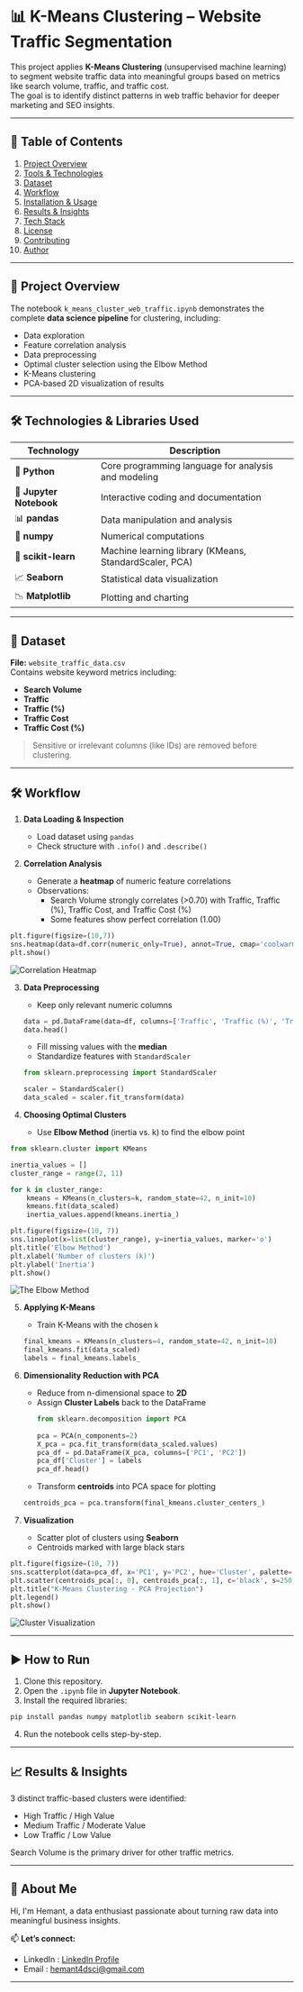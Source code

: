 # 📊 K-Means Clustering – Website Traffic Segmentation

This project applies **K-Means Clustering** (unsupervised machine learning) to segment website traffic data into meaningful groups based on metrics like search volume, traffic, and traffic cost.  
The goal is to identify distinct patterns in web traffic behavior for deeper marketing and SEO insights.

---

## 📑 Table of Contents
1. [Project Overview](#-project-overview)
2. [Tools & Technologies](#-tools--technologies)
3. [Dataset](#-dataset)
4. [Workflow](#-workflow)
5. [Installation & Usage](#-installation--usage)
6. [Results & Insights](#-results--insights)
7. [Tech Stack](#-tech-stack)
8. [License](#-license)
9. [Contributing](#-contributing)
10. [Author](#-author)

---

## 🚀 Project Overview

The notebook `k_means_cluster_web_traffic.ipynb` demonstrates the complete **data science pipeline** for clustering, including:
- Data exploration
- Feature correlation analysis
- Data preprocessing
- Optimal cluster selection using the Elbow Method
- K-Means clustering
- PCA-based 2D visualization of results

---

## 🛠 Technologies & Libraries Used

| Technology                       | Description                                 |
| -------------------------------- | ------------------------------------------- |
| 🐍 **Python**            | Core programming language for analysis and modeling |
| 📓 **Jupyter Notebook**  | Interactive coding and documentation |
| 📊 **pandas**            | Data manipulation and analysis |
| 🔢 **numpy**             | Numerical computations |
| 🤖 **scikit-learn**      | Machine learning library (KMeans, StandardScaler, PCA) |
| 📈 **Seaborn**           | Statistical data visualization |
| 📉 **Matplotlib**        | Plotting and charting |

---

## 📂 Dataset

**File:** `website_traffic_data.csv`  
Contains website keyword metrics including:
- **Search Volume**
- **Traffic**
- **Traffic (%)**
- **Traffic Cost**
- **Traffic Cost (%)**

> Sensitive or irrelevant columns (like IDs) are removed before clustering.

---

## 🛠 Workflow

1. **Data Loading & Inspection**
   - Load dataset using `pandas`
   - Check structure with `.info()` and `.describe()`

2. **Correlation Analysis**
   - Generate a **heatmap** of numeric feature correlations
   - Observations:
     - Search Volume strongly correlates (>0.70) with Traffic, Traffic (%), Traffic Cost, and Traffic Cost (%)
     - Some features show perfect correlation (1.00)
```python
plt.figure(figsize=(10,7))
sns.heatmap(data=df.corr(numeric_only=True), annot=True, cmap='coolwarm')
plt.show()
```
![Correlation Heatmap](ml_images/correlation_between_numerical_features.png)

3. **Data Preprocessing**
   - Keep only relevant numeric columns
   ```python
   data = pd.DataFrame(data=df, columns=['Traffic', 'Traffic (%)', 'Traffic Cost', 'Traffic Cost (%)', 'Search Volume'])
   data.head()
   ```
   - Fill missing values with the **median**
   - Standardize features with `StandardScaler`
   ```python
   from sklearn.preprocessing import StandardScaler
   
   scaler = StandardScaler()
   data_scaled = scaler.fit_transform(data)
   ```

4. **Choosing Optimal Clusters**
   - Use **Elbow Method** (inertia vs. k) to find the elbow point
```python
from sklearn.cluster import KMeans

inertia_values = []
cluster_range = range(2, 11)

for k in cluster_range:
    kmeans = KMeans(n_clusters=k, random_state=42, n_init=10)
    kmeans.fit(data_scaled)
    inertia_values.append(kmeans.inertia_)

plt.figure(figsize=(10, 7))
sns.lineplot(x=list(cluster_range), y=inertia_values, marker='o')
plt.title('Elbow Method')
plt.xlabel('Number of clusters (k)')
plt.ylabel('Inertia')
plt.show()
```
![The Elbow Method](ml_images/elbow_method.png)

5. **Applying K-Means**
   - Train K-Means with the chosen `k`
   ```python
   final_kmeans = KMeans(n_clusters=4, random_state=42, n_init=10)
   final_kmeans.fit(data_scaled)
   labels = final_kmeans.labels_
   ```

6. **Dimensionality Reduction with PCA**
   - Reduce from n-dimensional space to **2D**
   - Assign **Cluster Labels** back to the DataFrame
     ```python
     from sklearn.decomposition import PCA
         
     pca = PCA(n_components=2)
     X_pca = pca.fit_transform(data_scaled.values)
     pca_df = pd.DataFrame(X_pca, columns=['PC1', 'PC2'])
     pca_df['Cluster'] = labels
     pca_df.head()
     ```
   - Transform **centroids** into PCA space for plotting
   ```python
   centroids_pca = pca.transform(final_kmeans.cluster_centers_)
   ```

7. **Visualization**
   - Scatter plot of clusters using **Seaborn**
   - Centroids marked with large black stars
```python
plt.figure(figsize=(10, 7))
sns.scatterplot(data=pca_df, x='PC1', y='PC2', hue='Cluster', palette='tab10', s=100)
plt.scatter(centroids_pca[:, 0], centroids_pca[:, 1], c='black', s=250, marker='*', label='Centroids')
plt.title("K-Means Clustering - PCA Projection")
plt.legend()
plt.show()
```
![Cluster Visualization](ml_images/cluster_visualization_scatter_plot.png)

---

## ▶️ How to Run

1. Clone this repository.
2. Open the `.ipynb` file in **Jupyter Notebook**.
3. Install the required libraries:

```bash
pip install pandas numpy matplotlib seaborn scikit-learn
```

4. Run the notebook cells step-by-step.

---

## 📈 Results & Insights

3 distinct traffic-based clusters were identified:
   - High Traffic / High Value
   - Medium Traffic / Moderate Value
   - Low Traffic / Low Value

Search Volume is the primary driver for other traffic metrics.

---

## 👤 About Me

Hi, I'm Hemant, a data enthusiast passionate about turning raw data into meaningful business insights.

📫 **Let’s connect:**
- LinkedIn : [LinkedIn Profile](https://www.linkedin.com/in/hemant1491/)  
- Email : hemant4dsci@gmail.com

---
